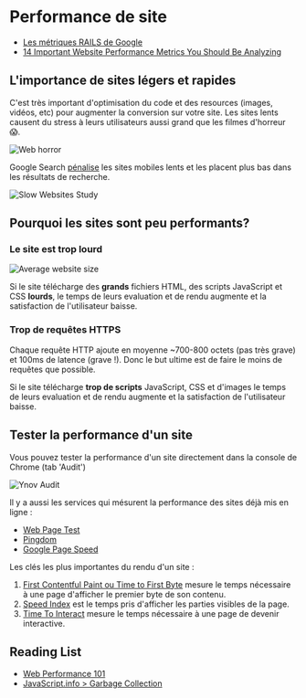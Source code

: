 # Performance de site

+ [Les métriques RAILS de Google](https://developers.google.com/web/fundamentals/performance/rail)
+ [14 Important Website Performance Metrics You Should Be Analyzing](https://www.keycdn.com/blog/website-performance-metrics)

## L'importance de sites légers et rapides

C'est très important d'optimisation du code et des resources (images, vidéos, etc) pour augmenter la conversion sur votre site. Les sites lents causent du stress à leurs utilisateurs aussi grand que les filmes d'horreur 😱.

![Web horror](https://i.ibb.co/NmwXrjW/stress-by-web.png)

Google Search [pénalise](https://webmasters.googleblog.com/2018/01/using-page-speed-in-mobile-search.html) les sites mobiles lents et les placent plus bas dans les résultats de recherche.

![Slow Websites Study](https://neilpatel-qvjnwj7eutn3.netdna-ssl.com/wp-content/uploads/2011/04/loading-time-sml.jpg)

## Pourquoi les sites sont peu performants?

### Le site est trop lourd

![Average website size](https://i.ibb.co/9W06tvT/website-average-weight.png)

Si le site télécharge des **grands** fichiers HTML, des scripts JavaScript et CSS **lourds**, le temps de leurs evaluation et de rendu augmente et la satisfaction de l'utilisateur baisse.

### Trop de requêtes HTTPS

Chaque requête HTTP ajoute en moyenne ~700-800 octets (pas très grave) et 100ms de latence (grave !). Donc le but ultime est de faire le moins de requêtes que possible.

Si le site télécharge **trop de scripts** JavaScript, CSS et d'images le temps de leurs evaluation et de rendu augmente et la satisfaction de l'utilisateur baisse.


## Tester la performance d'un site

Vous pouvez tester la performance d'un site directement dans la console de Chrome (tab 'Audit')

![Ynov Audit](https://i.ibb.co/vvpw7wD/ynov-audit.png)

Il y a aussi les services qui mésurent la performance des sites déjà mis en ligne :
+ [Web Page Test](https://www.webpagetest.org/)
+ [Pingdom](https://tools.pingdom.com/)
+ [Google Page Speed](https://developers.google.com/speed/pagespeed/insights/)

Les clés les plus importantes du rendu d'un site : 
1. [First Contentful Paint ou Time to First Byte](https://developers.google.com/web/tools/lighthouse/audits/first-meaningful-paint) mesure le temps nécessaire à une page d'afficher le premier byte de son contenu.
2. [Speed Index](https://developers.google.com/web/tools/lighthouse/audits/speed-index) est le temps pris d'afficher les parties visibles de la page.
2. [Time To Interact](https://developers.google.com/web/tools/lighthouse/audits/time-to-interactive) mesure le temps nécessaire à une page de devenir interactive.

## Reading List

+ [Web Performance 101](https://3perf.com/talks/web-perf-101/#perf-importance-horror)
+ [JavaScript.info > Garbage Collection](https://javascript.info/garbage-collection)
